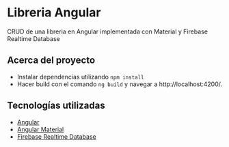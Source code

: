 # Libreria Angular
CRUD de una libreria en Angular implementada con Material y Firebase Realtime Database

## Acerca del proyecto
* Instalar dependencias utilizando ```npm install```
* Hacer build con el comando ```ng build``` y navegar a http://localhost:4200/.

## Tecnologías utilizadas
* [Angular](https://angular.io/)
* [Angular Material](https://material.angular.io/)
* [Firebase Realtime Database](https://firebase.google.com/docs/database)
